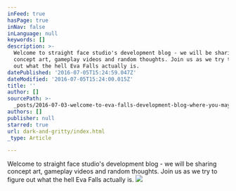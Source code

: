 ```yaml
---
inFeed: true
hasPage: true
inNav: false
inLanguage: null
keywords: []
description: >-
  Welcome to straight face studio's development blog - we will be sharing
  concept art, gameplay videos and random thoughts. Join us as we try to figure
  out what the hell Eva Falls actually is.
datePublished: '2016-07-05T15:24:59.047Z'
dateModified: '2016-07-05T15:24:00.015Z'
title: ''
author: []
sourcePath: >-
  _posts/2016-07-03-welcome-to-eva-falls-development-blog-where-you-may-find-co.md
authors: []
publisher: null
starred: true
url: dark-and-gritty/index.html
_type: Article

---
```

Welcome to straight face studio's development blog - we will be sharing concept art, gameplay videos and random thoughts. Join us as we try to figure out what the hell Eva Falls actually is.
![](https://the-grid-user-content.s3-us-west-2.amazonaws.com/88f3f014-7b59-42a6-8f16-8f7bafc7ba53.png)